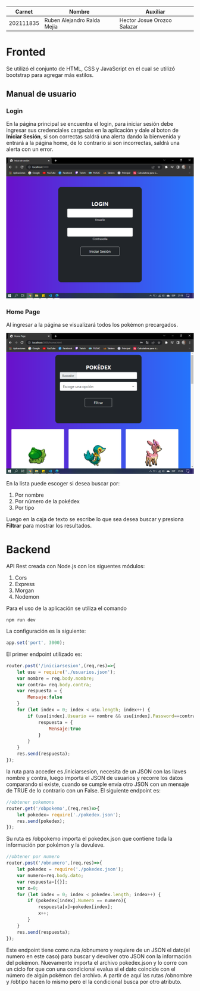 | Carnet    | Nombre                      | Auxiliar |
| --------- | --------------------------- | -------- |
| 202111835 | Ruben Alejandro Ralda Mejia | Hector Josue Orozco Salazar 
# Fronted
Se utilizó el conjunto de HTML, CSS y JavaScript en el cual se utilizó bootstrap para agregar más estilos.

## Manual de usuario
### Login
En la página principal se encuentra el login, para iniciar sesión debe ingresar sus credenciales cargadas en la aplicación y dale al boton de **Iniciar Sesión**, si son correctas saldrá una alerta dando la bienvenida y entrará a la página home, de lo contrario si son incorrectas, saldrá una alerta con un error. 

![Login](Capturas/Captura%20de%20pantalla%20(56).png)

### Home Page
Al ingresar a la página se visualizará todos los pokémon precargados.

![alt](Capturas/Captura%20de%20pantalla%20(57).png)

En la lista puede escoger si desea buscar por:
1. Por nombre 
2. Por número de la pokédex
3. Por tipo

Luego en la caja de texto se escribe lo que sea desea buscar y presiona **Filtrar** para mostrar los resultados.

# Backend
API Rest creada con Node.js con los siguentes módulos:
1. Cors
2. Express
3. Morgan
4. Nodemon

Para el uso de la aplicación se utiliza el comando
```
npm run dev
```
La configuración es la siguiente:  
```js
app.set('port', 3000);
```
El primer endpoint utilizado es:
```js
router.post('/iniciarsesion',(req,res)=>{
    let usu = require('./usuarios.json');
    var nombre = req.body.nombre;
    var contra= req.body.contra;
    var respuesta = {
        Mensaje:false
    }
    for (let index = 0; index < usu.length; index++) {
        if (usu[index].Usuario == nombre && usu[index].Password==contra){
            respuesta = {
                Mensaje:true
            }
        } 
    }
    res.send(respuesta);
});
```
la ruta para acceder es /iniciarsesion, necesita de un JSON con las llaves nombre y contra, luego importa el JSON de usuarios y recorre los datos comparando si existe, cuando se cumple envía otro JSON con un mensaje de TRUE de lo contrario con un False. El siguiente endpoint es: 
```js
//obtener pokemons
router.get('/obpokemo',(req,res)=>{
    let pokedex= require('./pokedex.json');
    res.send(pokedex);
});
```
Su ruta es /obpokemo importa el pokedex.json que contiene toda la información por pokémon y la devuleve.
```js
//obtener por numero
router.post('/obnumero',(req,res)=>{
    let pokedex = require('./pokedex.json');
    var numero=req.body.dato;
    var respuesta=[{}];
    var x=0;
    for (let index = 0; index < pokedex.length; index++) {
        if (pokedex[index].Numero == numero){
            respuesta[x]=pokedex[index];
            x++;
        } 
    }
    res.send(respuesta);
});
```
Este endpoint tiene como ruta /obnumero y requiere de un JSON el dato(el numero en este caso) para buscar y devolver otro JSON con la información del pokémon. Nuevamente importa el archivo pokedex.json y lo corre con un ciclo for que con una condicional evalua si el dato coincide con el número de algún pokémon del archivo. A partir de aquí las rutas /obnombre y /obtipo hacen lo mismo pero el la condicional busca por otro atributo.